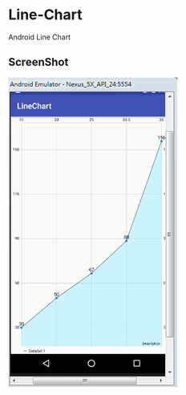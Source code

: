 # Line-Chart
Android Line Chart

## ScreenShot
![img](https://github.com/xingobar/Line-Chart/blob/master/linechart.PNG)
